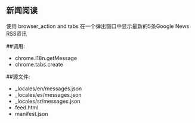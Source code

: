 ﻿新闻阅读
---------------
使用 browser_action and tabs
在一个弹出窗口中显示最新的5条Google News RSS资讯

##调用:
 - chrome.i18n.getMessage
 - chrome.tabs.create

##源文件:
 - _locales/en/messages.json
 - _locales/es/messages.json
 - _locales/sr/messages.json
 - feed.html
 - manifest.json